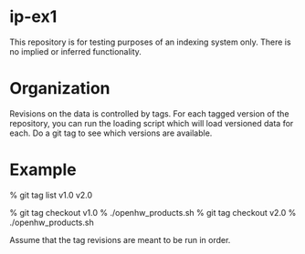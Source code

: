 # ip-ex1

This repository is for testing purposes of an indexing system only.  There is no implied or inferred
functionality.

# Organization

Revisions on the data is controlled by tags.   For each tagged version of the repository, you can
run the loading script which will load versioned data for each.  Do a git tag to see which versions
are available.

# Example

% git tag list
  v1.0
  v2.0

% git tag checkout v1.0
% ./openhw_products.sh
% git tag checkout v2.0
% ./openhw_products.sh

Assume that the tag revisions are meant to be run in order.




